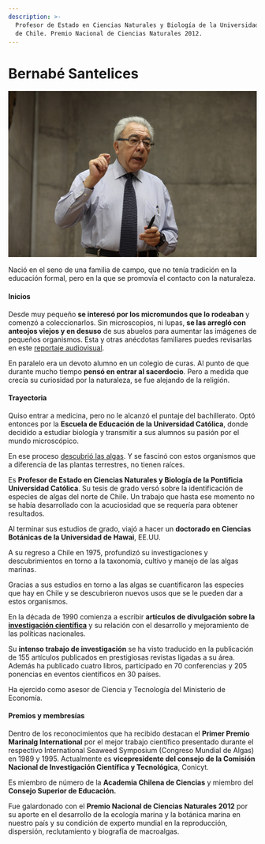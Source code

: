 ```yaml
---
description: >-
  Profesor de Estado en Ciencias Naturales y Biología de la Universidad Católica
  de Chile. Premio Nacional de Ciencias Naturales 2012.
---
```


# Bernabé Santelices

![Bernab&#xE9; Santelices. Foto: Banco de Im&#xE1;genes UC](../../.gitbook/assets/bernabesantelices.jpg)

Nació en el seno de una familia de campo, que no tenía tradición en la educación formal, pero en la que se promovía el contacto con la naturaleza.

#### Inicios

Desde muy pequeño **se interesó por los micromundos que lo rodeaban** y comenzó a coleccionarlos. Sin microscopios, ni lupas, **se las arregló con anteojos viejos y en desuso** de sus abuelos para aumentar las imágenes de pequeños organismos. Esta y otras anécdotas familiares puedes revisarlas en este [reportaje audiovisual](https://infantil.cntv.cl/videos/bernabe-santelices).

En paralelo era un devoto alumno en un colegio de curas. Al punto de que durante mucho tiempo **pensó en entrar al sacerdocio**. Pero a medida que crecía su curiosidad por la naturaleza, se fue alejando de la religión.

#### Trayectoria 

Quiso entrar a medicina, pero no le alcanzó el puntaje del bachillerato. Optó entonces por la **Escuela de Educación de la Universidad Católica**, donde decidido a estudiar biología y transmitir a sus alumnos su pasión por el mundo microscópico.

En ese proceso [descubrió las algas](https://mim.cl/index.php/pnc-49). Y se fascinó con estos organismos que a diferencia de las plantas terrestres, no tienen raíces.

Es **Profesor de Estado en Ciencias Naturales y Biología de la Pontificia Universidad Católica**. Su tesis de grado versó sobre la identificación de especies de algas del norte de Chile. Un trabajo que hasta ese momento no se había desarrollado con la acuciosidad que se requería para obtener resultados. 

Al terminar sus estudios de grado, viajó a hacer un **doctorado en Ciencias Botánicas de la Universidad de Hawai**, EE.UU.

A su regreso a Chile en 1975, profundizó su investigaciones y descubrimientos en torno a la taxonomía, cultivo y manejo de las algas marinas.

Gracias a sus estudios en torno a las algas se cuantificaron las especies que hay en Chile y se descubrieron nuevos usos que se le pueden dar a estos organismos.

En la década de 1990 comienza a escribir **artículos de divulgación sobre la** [**investigación científica**](http://www.comunicacionesua.cl/2013/06/25/premio-nacional-de-ciencias-dicto-charla-en-la-ua/) y su relación con el desarrollo y mejoramiento de las políticas nacionales.

Su **intenso trabajo de investigación** se ha visto traducido en la publicación de 155 artículos publicados en prestigiosas revistas ligadas a su área. Además ha publicado cuatro libros, participado en 70 conferencias y 205 ponencias en eventos científicos en 30 países.

Ha ejercido como asesor de Ciencia y Tecnología del Ministerio de Economía. 

#### Premios y membresías

Dentro de los reconocimientos que ha recibido destacan el **Primer Premio Marinalg International** por el mejor trabajo científico presentado durante el respectivo International Seaweed Symposium \(Congreso Mundial de Algas\) en 1989 y 1995. Actualmente es **vicepresidente del consejo de la Comisión Nacional de Investigación Científica y Tecnológica**, Conicyt.

Es miembro de número de la **Academia Chilena de Ciencias** y miembro del **Consejo Superior de Educación.**

Fue galardonado con el **Premio Nacional de Ciencias Naturales 2012** por su aporte en el desarrollo de la ecología marina y la botánica marina en nuestro país y su condición de experto mundial en la reproducción, dispersión, reclutamiento y biografía de macroalgas.



